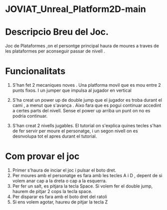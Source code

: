 # JOVIAT_Unreal_Platform2D-main

# Descripcio Breu del Joc.

Joc de Plataformes ,on el persontge principal haura de moures a traves de les plataformes per aconseguir passar de nivell .

# Funcionalitats

1. S'han fet 2 mecaniques noves . Una platforma movil que es mou entre 2 punts fixos. I un jumper que impulsa al jugador en vertical

2. S'ha creat un power up de double jump que el jugador es troba durant el cami , a menut que s'avança . Aixo fara que es pogui continuar accedint a  certes parts del nivell. Sense el power up arriba un punt on no es podria continuar.

3. S'han creat 2 nivells jugables. El tutorial on s'explica quines tecles s'han de fer servir per moure el personatge, i un segon nivell on es desnvolupa tot el apres durant el tutorial.


# Com provar el joc

  1. Primer s'haura de inciar el joc i pulsar el boto dret.
  2. Per moures amb el personatge es fara amb les tecles A i D , depent de si volem anar cap a la dreta o cap a la esquerra.
  3. Per fer un salt, es pitjara la tecla Space.  Si volem fer el double jump, haurem de pitjar 2 cops la tecla space.
  4. Per disparar es fara amb el boto dret del ratoli
  5. Si ens volem agotar, haureu de pitjar la tecla Z

